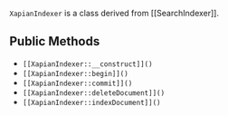 `XapianIndexer` is a class derived from [[SearchIndexer]].

## Public Methods

* `[[XapianIndexer::__construct]]()`
* `[[XapianIndexer::begin]]()`
* `[[XapianIndexer::commit]]()`
* `[[XapianIndexer::deleteDocument]]()`
* `[[XapianIndexer::indexDocument]]()`

